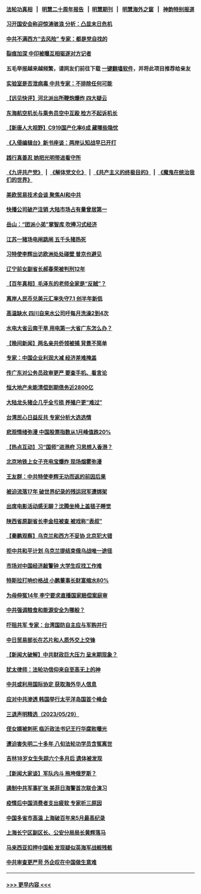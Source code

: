 #### [法轮功真相](https://github.com/gfw-breaker/truth/blob/master/README.md?t=0) &nbsp;&nbsp;|&nbsp;&nbsp; [明慧二十周年报告](https://github.com/gfw-breaker/mh-reports/blob/master/README.md?t=0) &nbsp;&nbsp;|&nbsp;&nbsp;[明慧期刊](https://github.com/gfw-breaker/mh-qikan) &nbsp;&nbsp;|&nbsp;&nbsp; [明慧海外之窗](https://github.com/gfw-breaker/mh-news/blob/master/README.md?t=0) &nbsp;&nbsp;|&nbsp;&nbsp; [神韵特别报道](https://github.com/gfw-breaker/mh-news/blob/master/shenyun.md?t=0)
#### [习开国安会称迎惊涛骇浪 分析：凸显末日危机](../pages/nsc413/n14006840.md?t=05310643) 
#### [中共不满西方“去风险” 专家：都是党自找的](../pages/nsc413/n14006877.md?t=05310643) 
#### [裂痕加深 中印被曝互相驱逐对方记者](../pages/nsc413/n14006880.md?t=05310643) 
#### 五毛举报越来越频繁，请网友们前往下载 [一键翻墙软件](https://github.com/gfw-breaker/ssr-accounts)，并将此项目推荐给亲友
#### [实验室是否泄病毒 中共专家：不排除任何可能](../pages/nsc413/n14006628.md?t=05310643) 
#### [【远见快评】河北派出所鞭炮爆炸 四大疑云](../pages/nsc413/n14006729.md?t=05310643) 
#### [东海航空机长与乘务员空中互殴 检方不起诉机长](../pages/nsc413/n14006769.md?t=05310643) 
#### [【新唐人大视野】C919国产化率6成 藏哪些隐忧](../pages/nsc413/n14006849.md?t=05310643) 
#### [《入侵编辑台》新书座谈：两岸认知战早已开打](../pages/nsc413/n14006626.md?t=05310643) 
#### [践行真善忍 她把光明带进看守所](../pages/nsc413/n14004038.md?t=05310643) 
#### [《九评共产党》](https://github.com/begood0513/9ping.md/blob/master/README.md) &nbsp;|&nbsp; [《解体党文化》](../../../../jtdwh.md/blob/master/README.md)  &nbsp;|&nbsp; [《共产主义的终极目的》](../../../../gczydzjmd.md/blob/master/README.md) &nbsp;|&nbsp; [《魔鬼在统治我们的世界》](../../../../mgztzwmdsj.md/blob/master/README.md) 
#### [美欧贸易技术会谈 聚焦AI和中共](../pages/nsc413/n14006766.md?t=05310643) 
#### [快播公司破产注销 大陆市场占有量曾居第一](../pages/nsc413/n14006594.md?t=05310643) 
#### [岳山：“团派小弟”掌智库 吹捧习式经济](../pages/nsc413/n14006622.md?t=05310643) 
#### [江苏一猪场电闸跳闸 五千头猪热死](../pages/nsc413/n14006664.md?t=05310643) 
#### [习特使李辉出访欧洲处处碰壁 普京也避见](../pages/nsc413/n14006285.md?t=05310643) 
#### [辽宁前女副省长郝春荣被判刑12年](../pages/nsc413/n14006640.md?t=05310643) 
#### [【百年真相】毛泽东的老师全家是“反贼”？](../pages/nsc413/n14005113.md?t=05310643) 
#### [离岸人民币兑美元汇率失守7.1 创半年新低](../pages/nsc413/n14006659.md?t=05310643) 
#### [高温缺水 四川自来水公司吁每月洗澡2到4次](../pages/nsc413/n14006501.md?t=05310643) 
#### [水电大省云南干旱 用电第一大省广东怎么办？](../pages/nsc413/n14006551.md?t=05310643) 
#### [【晚间新闻】两名亲共侨领被捕 背景不简单](../pages/nsc413/n14006123.md?t=05310643) 
#### [专家：中国企业利润大减 经济差难掩盖](../pages/nsc413/n14006298.md?t=05310643) 
#### [传广东对公务员政审更严 要查手机、看言论](../pages/nsc413/n14006259.md?t=05310643) 
#### [恒大地产未能清偿到期债务近2800亿](../pages/nsc413/n14006502.md?t=05310643) 
#### [大陆龙头猪企几乎全亏损 养殖户更“难过”](../pages/nsc413/n14006430.md?t=05310643) 
#### [台湾民心日益反共 专家分析大选选情](../pages/nsc413/n14006391.md?t=05310643) 
#### [悲观情绪弥漫 中国股票指数从1月峰值跌20%](../pages/nsc413/n14006365.md?t=05310643) 
#### [【热点互动】习“国师”进港府 习思想入香港？](../pages/nsc413/n14006201.md?t=05310643) 
#### [北京地铁上女子充电宝爆炸 现场烟雾弥漫](../pages/nsc413/n14006254.md?t=05310643) 
#### [王友群：中共特使李辉无功而返的前因后果](../pages/nsc413/n14006197.md?t=05310643) 
#### [被迫流落17年 破世界纪录的残运冠军遭绑架](../pages/nsc413/n14006004.md?t=05310643) 
#### [出席电影活动感无聊？沈腾坐椅上盖毯子睡觉](../pages/nsc413/n14006194.md?t=05310643) 
#### [陕西省原副省长李金柱被查 被戏称“表叔”](../pages/nsc413/n14006199.md?t=05310643) 
#### [【秦鹏观察】乌克兰和西方不妥协 北京犯大错](../pages/nsc413/n14006185.md?t=05310643) 
#### [拒中共和平计划 乌克兰提结束俄乌战唯一途径](../pages/nsc413/n14006191.md?t=05310643) 
#### [市场对中国经济敲警钟 大学生叹找工作难](../pages/nsc413/n14006173.md?t=05310643) 
#### [特斯拉打响价格战 小鹏董事长财富缩水80%](../pages/nsc413/n14006158.md?t=05310643) 
#### [为母伸冤14年 李宁要求直播国家赔偿案庭审](../pages/nsc413/n14004992.md?t=05310643) 
#### [中共强调粮食和能源安全为哪般？](../pages/nsc413/n14006155.md?t=05310643) 
#### [吓阻共军 专家：台湾国防自主应与军购并行](../pages/nsc413/n14005703.md?t=05310643) 
#### [中日贸易部长在芯片和人质外交上交锋](../pages/nsc413/n14006142.md?t=05310643) 
#### [【新闻大破解】中共财政巨大压力 呈末期现象？](../pages/nsc413/n14006032.md?t=05310643) 
#### [犹太律师：法轮功信仰来自至高无上的神](../pages/nsc413/n14005864.md?t=05310643) 
#### [中共或利用国际协定 获取海外华人信息](../pages/nsc413/n14006081.md?t=05310643) 
#### [应对中共渗透 韩国举行太平洋岛国首个峰会](../pages/nsc413/n14006052.md?t=05310643) 
#### [三退声明精选（2023/05/29）](../pages/nsc413/n14006072.md?t=05310643) 
#### [侄女婿被刺死 临沂政法书记王行华腐败曝光](../pages/nsc413/n14005171.md?t=05310643) 
#### [遭迫害失明二十多年 八旬法轮功学员含冤离世](../pages/nsc413/n14005431.md?t=05310643) 
#### [吉林18岁女生失踪六个多月后 遗体被发现](../pages/nsc413/n14005893.md?t=05310643) 
#### [【新闻大家谈】军队内斗 拖垮俄罗斯？](../pages/nsc413/n14005951.md?t=05310643) 
#### [遏制中共军事扩张 美菲日海警首次联合演习](../pages/nsc413/n14005888.md?t=05310643) 
#### [疫情后中国消费者支出疲软 专家析三原因](../pages/nsc413/n14005919.md?t=05310643) 
#### [中国多省市高温 上海破百年来5月最高纪录](../pages/nsc413/n14005794.md?t=05310643) 
#### [上海长宁区副区长、公安分局局长黄辉落马](../pages/nsc413/n14005869.md?t=05310643) 
#### [马来西亚扣押中国船 发现疑似英海军战舰残骸](../pages/nsc413/n14005866.md?t=05310643) 
#### [中共审查更严苛 外企叹在中国做生意难](../pages/nsc413/n14005796.md?t=05310643) 

----
#### [ >>> 更早内容 <<< ](../indexes/nsc413-earlier.md)
